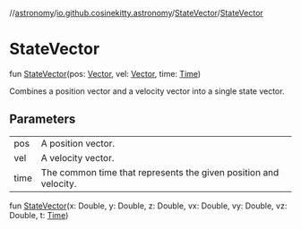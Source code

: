 //[astronomy](../../../index.md)/[io.github.cosinekitty.astronomy](../index.md)/[StateVector](index.md)/[StateVector](-state-vector.md)

# StateVector

fun [StateVector](-state-vector.md)(pos: [Vector](../-vector/index.md), vel: [Vector](../-vector/index.md), time: [Time](../-time/index.md))

Combines a position vector and a velocity vector into a single state vector.

## Parameters

| | |
|---|---|
| pos | A position vector. |
| vel | A velocity vector. |
| time | The common time that represents the given position and velocity. |

fun [StateVector](-state-vector.md)(x: Double, y: Double, z: Double, vx: Double, vy: Double, vz: Double, t: [Time](../-time/index.md))

